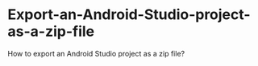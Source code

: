 # Export-an-Android-Studio-project-as-a-zip-file
How to export an Android Studio project as a zip file?
